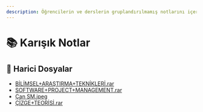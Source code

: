 ```yaml
---
description: Öğrencilerin ve derslerin gruplandırılmamış notlarını içerir 📚 (yani karışık kuruşuk 🥴)
---
```


# 📚 Karışık Notlar

<!--YPackage.YGitbookIntegration-tarafından-otomatik-oluşturulmuştur-->

## 📂 Harici Dosyalar

- [BİLİMSEL+ARAŞTIRMA+TEKNİKLERİ.rar](B%C4%B0L%C4%B0MSEL%2BARA%C5%9ETIRMA%2BTEKN%C4%B0KLER%C4%B0.rar)
- [SOFTWARE+PROJECT+MANAGEMENT.rar](SOFTWARE%2BPROJECT%2BMANAGEMENT.rar)
- [Çan SM.jpeg](%C3%87an%20SM.jpeg)
- [ÇİZGE+TEORİSİ.rar](%C3%87%C4%B0ZGE%2BTEOR%C4%B0S%C4%B0.rar)

<!--YPackage.YGitbookIntegration-tarafından-otomatik-oluşturulmuştur-->

